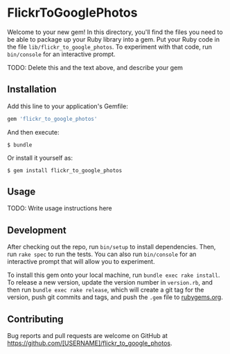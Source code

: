 # FlickrToGooglePhotos

Welcome to your new gem! In this directory, you'll find the files you need to be able to package up your Ruby library into a gem. Put your Ruby code in the file `lib/flickr_to_google_photos`. To experiment with that code, run `bin/console` for an interactive prompt.

TODO: Delete this and the text above, and describe your gem

## Installation

Add this line to your application's Gemfile:

```ruby
gem 'flickr_to_google_photos'
```

And then execute:

    $ bundle

Or install it yourself as:

    $ gem install flickr_to_google_photos

## Usage

TODO: Write usage instructions here

## Development

After checking out the repo, run `bin/setup` to install dependencies. Then, run `rake spec` to run the tests. You can also run `bin/console` for an interactive prompt that will allow you to experiment.

To install this gem onto your local machine, run `bundle exec rake install`. To release a new version, update the version number in `version.rb`, and then run `bundle exec rake release`, which will create a git tag for the version, push git commits and tags, and push the `.gem` file to [rubygems.org](https://rubygems.org).

## Contributing

Bug reports and pull requests are welcome on GitHub at https://github.com/[USERNAME]/flickr_to_google_photos.

